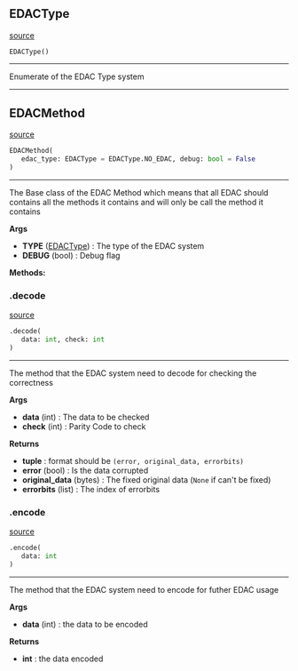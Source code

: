 #


## EDACType
[source](https://github.com/N0Ball/EDAC/blob/main/modules/edac/schema.py/#L5)
```python 
EDACType()
```


---
Enumerate of the EDAC Type system


----


## EDACMethod
[source](https://github.com/N0Ball/EDAC/blob/main/modules/edac/schema.py/#L13)
```python 
EDACMethod(
   edac_type: EDACType = EDACType.NO_EDAC, debug: bool = False
)
```


---
The Base class of the EDAC Method
which means that all EDAC should contains all the methods
it contains and will only be call the method it contains


**Args**

* **TYPE** ([EDACType](./#edactype)) : The type of the EDAC system
* **DEBUG** (bool) : Debug flag



**Methods:**


### .decode
[source](https://github.com/N0Ball/EDAC/blob/main/modules/edac/schema.py/#L74)
```python
.decode(
   data: int, check: int
)
```

---
The method that the EDAC system need to decode for checking
the correctness


**Args**

* **data** (int) : The data to be checked
* **check** (int) : Parity Code to check


**Returns**

* **tuple**  : format should be `(error, original_data, errorbits)`
* **error** (bool) : Is the data corrupted
* **original_data** (bytes) : The fixed original data (`None` if can't be fixed)
* **errorbits** (list) : The index of errorbits


### .encode
[source](https://github.com/N0Ball/EDAC/blob/main/modules/edac/schema.py/#L59)
```python
.encode(
   data: int
)
```

---
The method that the EDAC system need to encode for futher
EDAC usage


**Args**

* **data** (int) : the data to be encoded


**Returns**

* **int**  : the data encoded

